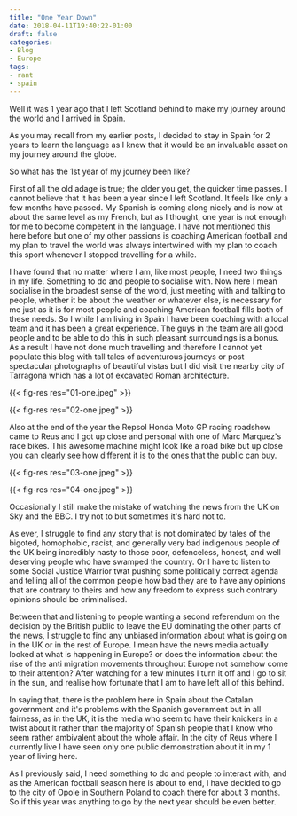 ```yaml
---
title: "One Year Down"
date: 2018-04-11T19:40:22-01:00
draft: false
categories:
- Blog
- Europe
tags:
- rant
- spain
---
```


Well it was 1 year ago that I left Scotland behind to make my journey around the world and I arrived in Spain.

As you may recall from my earlier posts, I decided to stay in Spain for 2 years to learn the language as I knew that it would be an invaluable asset on my journey around the globe.

So what has the 1st year of my journey been like?

<!--more-->

First of all the old adage is true; the older you get, the quicker time passes. I cannot believe that it has been a year since I left Scotland. It feels like only a few months have passed. My Spanish is coming along nicely and is now at about the same level as my French, but as I thought, one year is not enough for me to become competent in the language. I have not mentioned this here before but one of my other passions is coaching American football and my plan to travel the world was always intertwined with my plan to coach this sport whenever I stopped travelling for a while.

I have found that no matter where I am, like most people, I need two things in my life. Something to do and people to socialise with. Now here I mean socialise in the broadest sense of the word, just meeting with and talking to people, whether it be about the weather or whatever else, is necessary for me just as it is for most people and coaching American football fills both of these needs. So I while I am living in Spain I have been coaching with a local team and it has been a great experience. The guys in the team are all good people and to be able to do this in such pleasant surroundings is a bonus. As a result I have not done much travelling and therefore I cannot yet populate this blog with tall tales of adventurous journeys or post spectacular photographs of beautiful vistas but I did visit the nearby city of Tarragona which has a lot of excavated Roman architecture.

{{< fig-res res="01-one.jpeg" >}}

{{< fig-res res="02-one.jpeg" >}}

Also at the end of the year the Repsol Honda Moto GP racing roadshow came to Reus and I got up close and personal with one of Marc Marquez's race bikes. This awesome machine might look like a road bike but up close you can clearly see how different it is to the ones that the public can buy.

{{< fig-res res="03-one.jpeg" >}}

{{< fig-res res="04-one.jpeg" >}}

Occasionally I still make the mistake of watching the news from the UK on Sky and the BBC. I try not to but sometimes it's hard not to.

As ever, I struggle to find any story that is not dominated by tales of the bigoted, homophobic, racist, and generally very bad indigenous people of the UK being incredibly nasty to those poor, defenceless, honest, and well deserving people who have swamped the country. Or I have to listen to some Social Justice Warrior twat pushing some politically correct agenda and telling all of the common people how bad they are to have any opinions that are contrary to theirs and how any freedom to express such contrary opinions should be criminalised.

Between that and listening to people wanting a second referendum on the decision by the British public to leave the EU dominating the other parts of the news, I struggle to find any unbiased information about what is going on in the UK or in the rest of Europe. I mean have the news media actually looked at what is happening in Europe? or does the information about the rise of the anti migration movements throughout Europe not somehow come to their attention? After watching for a few minutes I turn it off and I go to sit in the sun, and realise how fortunate that I am to have left all of this behind.

In saying that, there is the problem here in Spain about the Catalan government and it's problems with the Spanish government but in all fairness, as in the UK, it is the media who seem to have their knickers in a twist about it rather than the majority of Spanish people that I know who seem rather ambivalent about the whole affair. In the city of Reus where I currently live I have seen only one public demonstration about it in my 1 year of living here.

As I previously said, I need something to do and people to interact with, and as the American football season here is about to end, I have decided to go to the city of Opole in Southern Poland to coach there for about 3 months. So if this year was anything to go by the next year should be even better.